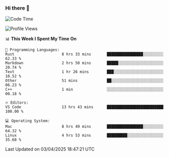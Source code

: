### Hi there 👋

<!--START_SECTION:waka-->
![Code Time](http://img.shields.io/badge/Code%20Time-1%2C063%20hrs%2057%20mins-blue)

![Profile Views](http://img.shields.io/badge/Profile%20Views-0-blue)

📊 **This Week I Spent My Time On** 

```text
💬 Programming Languages: 
Rust                     8 hrs 33 mins       ████████████████░░░░░░░░░   62.33 % 
Markdown                 2 hrs 50 mins       █████░░░░░░░░░░░░░░░░░░░░   20.74 % 
Text                     1 hr 26 mins        ███░░░░░░░░░░░░░░░░░░░░░░   10.52 % 
Other                    51 mins             ██░░░░░░░░░░░░░░░░░░░░░░░   06.23 % 
C++                      1 min               ░░░░░░░░░░░░░░░░░░░░░░░░░   00.18 % 

🔥 Editors: 
VS Code                  13 hrs 43 mins      █████████████████████████   100.00 % 

💻 Operating System: 
Mac                      8 hrs 49 mins       ████████████████░░░░░░░░░   64.32 % 
Linux                    4 hrs 53 mins       █████████░░░░░░░░░░░░░░░░   35.68 % 
```


 Last Updated on 03/04/2025 18:47:21 UTC
<!--END_SECTION:waka-->

<!--
**JackeyHua-SJTU/JackeyHua-SJTU** is a ✨ _special_ ✨ repository because its `README.md` (this file) appears on your GitHub profile.

Here are some ideas to get you started:

- 🔭 I’m currently working on ...
- 🌱 I’m currently learning ...
- 👯 I’m looking to collaborate on ...
- 🤔 I’m looking for help with ...
- 💬 Ask me about ...
- 📫 How to reach me: ...
- 😄 Pronouns: ...
- ⚡ Fun fact: ...
-->
